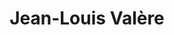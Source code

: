 ---
title: "Jean-Louis Valère"
url: /nice/jean-louis-valere-rue-de-lhotel-des-postes/
shop: coiffeur
---